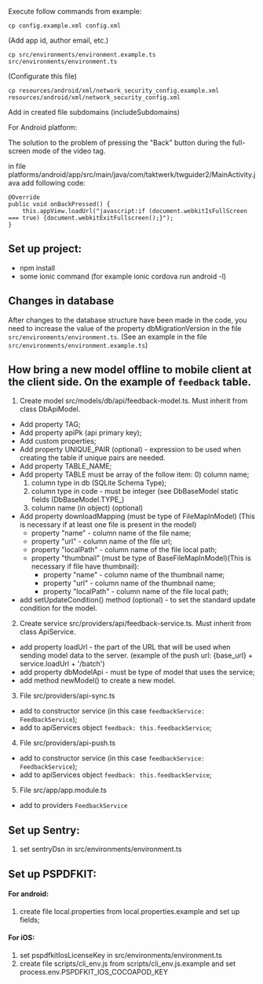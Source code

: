 Execute follow commands from example:

    cp config.example.xml config.xml
(Add app id, author email, etc.)

    cp src/environments/environment.example.ts src/environments/environment.ts
(Configurate this file)

    cp resources/android/xml/network_security_config.example.xml resources/android/xml/network_security_config.xml
Add in created file subdomains (includeSubdomains)

For Android platform:

The solution to the problem of pressing the "Back" button during the full-screen mode of the video tag.

in file platforms/android/app/src/main/java/com/taktwerk/twguider2/MainActivity.java add following code:

```
@Override
public void onBackPressed() {
    this.appView.loadUrl("javascript:if (document.webkitIsFullScreen === true) {document.webkitExitFullscreen();}");
}
```

## Set up project:
- npm install
- some ionic command (for example ionic cordova run android -l)

## Changes in database

After changes to the database structure have been made in the code,
you need to increase the value of the property dbMigrationVersion in the file `src/environments/environment.ts`.
(See an example in the file  `src/environments/environment.example.ts`)


## How bring a new model offline to mobile client at the client side. On the example of `feedback` table.
1. Create model src/models/db/api/feedback-model.ts. Must inherit from class DbApiModel.
- Add property TAG;
- Add property apiPk (api primary key);
- Add custom properties;
- Add property UNIQUE_PAIR (optional) - expression to be used when creating the table if unique pairs are needed.
- Add property TABLE_NAME;
- Add property TABLE must be array of the follow item:
    0) column name;
    1) column type in db (SQLite Schema Type);
    2) column type in code - must be integer (see DbBaseModel static fields (DbBaseModel.TYPE_<x>)
    3) column name (in object) (optional)
- Add property downloadMapping (must be type of FileMapInModel) (This is necessary if at least one file is present in the model)
    - property "name" - column name of the file name;
    - property "url" - column name of the file url;
    - property "localPath" - column name of the file local path;
    - property "thumbnail" (must be type of BaseFileMapInModel)(This is necessary if file have thumbnail):
        - property "name" - column name of the thumbnail name;
        - property "url" - column name of the thumbnail name;
        - property "localPath" - column name of the file local path;
- add setUpdateCondition() method (optional) - to set the standard update condition for the model.

2. Create service src/providers/api/feedback-service.ts. Must inherit from class ApiService.
- add property loadUrl - the part of the URL that will be used when sending model data to the server. (example of the push url: {base_url} + service.loadUrl + '/batch')
- add property dbModelApi - must be type of model that uses the service;
- add method newModel() to create a new model.

3. File src/providers/api-sync.ts
- add to constructor service (in this case `feedbackService: FeedbackService`);
- add to apiServices object `feedback: this.feedbackService`;

4. File src/providers/api-push.ts
- add to constructor service (in this case `feedbackService: FeedbackService`);
- add to apiServices object `feedback: this.feedbackService`;

5. File src/app/app.module.ts
- add to providers `FeedbackService`

## Set up Sentry:
1) set sentryDsn in src/environments/environment.ts

## Set up PSPDFKIT:
#### For android:
1) create file local.properties from local.properties.example and set up fields;
#### For iOS:
1) set pspdfkitIosLicenseKey in src/environments/environment.ts
2) create file scripts/cli_env.js from scripts/cli_env.js.example and set process.env.PSPDFKIT_IOS_COCOAPOD_KEY
